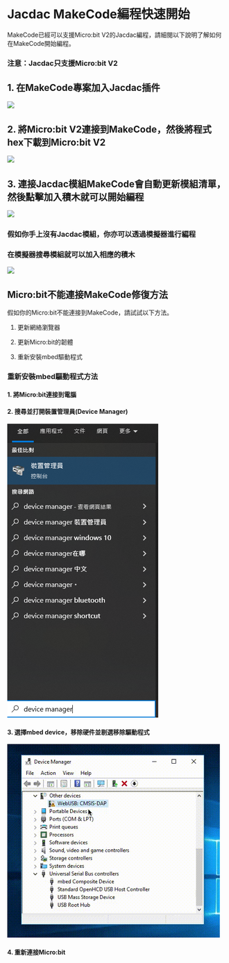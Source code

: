 # Jacdac MakeCode編程快速開始

MakeCode已經可以支援Micro:bit V2的Jacdac編程，請細閱以下說明了解如何在MakeCode開始編程。

### 注意：Jacdac只支援Micro:bit V2

## 1. 在MakeCode專案加入Jacdac插件

![](./images/makecode1.gif)

## 2. 將Micro:bit V2連接到MakeCode，然後將程式hex下載到Micro:bit V2

![](./images/makecode2.gif)

## 3. 連接Jacdac模組MakeCode會自動更新模組清單，然後點擊加入積木就可以開始編程

![](./images/makecode3.gif)

### 假如你手上沒有Jacdac模組，你亦可以透過模擬器進行編程

### 在模擬器搜尋模組就可以加入相應的積木

![](./images/makecode4.gif)

## Micro:bit不能連接MakeCode修復方法

假如你的Micro:bit不能連接到MakeCode，請試試以下方法。

1. 更新網絡瀏覽器

2. 更新Micro:bit的韌體

3. 重新安裝mbed驅動程式

### 重新安裝mbed驅動程式方法

#### 1. 將Micro:bit連接到電腦

#### 2. 搜尋並打開裝置管理員(Device Manager)

![](./images/devicemanager.png)

#### 3. 選擇mbed device，移除硬件並剔選移除驅動程式

![](./images/mbed.gif)

#### 4. 重新連接Micro:bit